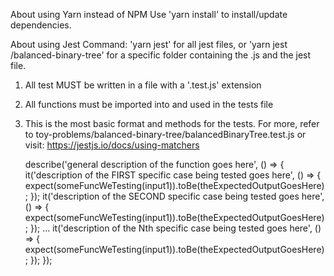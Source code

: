 About using Yarn instead of NPM
Use 'yarn install' to install/update dependencies.

About using Jest
Command: 'yarn jest' for all jest files, or 'yarn jest /balanced-binary-tree' for a specific folder containing the .js and the jest file.
1. All test MUST be written in a file with a '.test.js' extension
2. All functions must be imported into and used in the tests file
3. This is the most basic format and methods for the tests.  For more, refer to
   toy-problems/balanced-binary-tree/balancedBinaryTree.test.js
   or visit: https://jestjs.io/docs/using-matchers

    describe('general description of the function goes here', () => {
      it('description of the FIRST specific case being tested goes here', () => {
        expect(someFuncWeTesting(input1)).toBe(theExpectedOutputGoesHere);
      });
      it('description of the SECOND specific case being tested goes here', () => {
        expect(someFuncWeTesting(input1)).toBe(theExpectedOutputGoesHere);
      });
      ...
      it('description of the Nth specific case being tested goes here', () => {
        expect(someFuncWeTesting(input1)).toBe(theExpectedOutputGoesHere);
      });
    });

